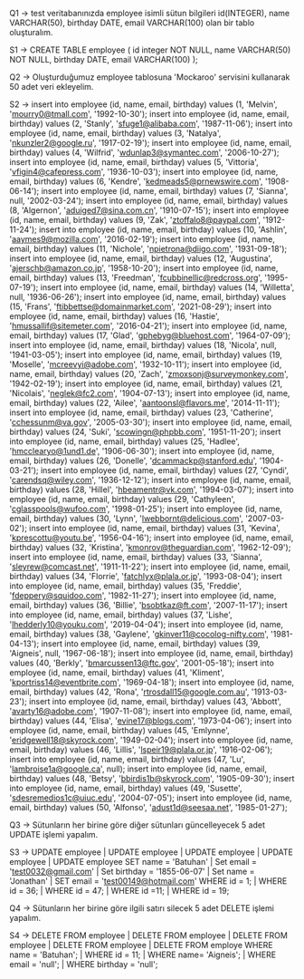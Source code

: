 Q1 -> test veritabanınızda employee isimli sütun bilgileri id(INTEGER), name VARCHAR(50), birthday DATE, email VARCHAR(100) olan bir tablo oluşturalım.

S1 -> 
CREATE TABLE employee (
	id integer NOT NULL,
	name VARCHAR(50) NOT NULL,
	birthday DATE,
	email VARCHAR(100)
);

Q2 -> Oluşturduğumuz employee tablosuna 'Mockaroo' servisini kullanarak 50 adet veri ekleyelim.

S2 -> 
insert into employee (id, name, email, birthday) values (1, 'Melvin', 'mourry0@tmall.com', '1992-10-30');
insert into employee (id, name, email, birthday) values (2, 'Stanly', 'sfuge1@alibaba.com', '1987-11-06');
insert into employee (id, name, email, birthday) values (3, 'Natalya', 'nkunzler2@google.ru', '1917-02-19');
insert into employee (id, name, email, birthday) values (4, 'Wilfrid', 'wdunlap3@symantec.com', '2006-10-27');
insert into employee (id, name, email, birthday) values (5, 'Vittoria', 'vfigin4@cafepress.com', '1936-10-03');
insert into employee (id, name, email, birthday) values (6, 'Kendre', 'kedmeads5@prnewswire.com', '1908-06-14');
insert into employee (id, name, email, birthday) values (7, 'Sianna', null, '2002-03-24');
insert into employee (id, name, email, birthday) values (8, 'Algernon', 'aduiged7@sina.com.cn', '1910-07-15');
insert into employee (id, name, email, birthday) values (9, 'Zak', 'ztoffalo8@paypal.com', '1912-11-24');
insert into employee (id, name, email, birthday) values (10, 'Ashlin', 'aaymes9@mozilla.com', '2016-02-19');
insert into employee (id, name, email, birthday) values (11, 'Nichole', 'npietrona@diigo.com', '1931-09-18');
insert into employee (id, name, email, birthday) values (12, 'Augustina', 'ajerschb@amazon.co.jp', '1958-10-20');
insert into employee (id, name, email, birthday) values (13, 'Freedman', 'fcubbinellic@redcross.org', '1995-07-19');
insert into employee (id, name, email, birthday) values (14, 'Willetta', null, '1936-06-26');
insert into employee (id, name, email, birthday) values (15, 'Frans', 'ftibbettse@domainmarket.com', '2021-08-29');
insert into employee (id, name, email, birthday) values (16, 'Hastie', 'hmussallif@sitemeter.com', '2016-04-21');
insert into employee (id, name, email, birthday) values (17, 'Glad', 'gphebyg@bluehost.com', '1964-07-09');
insert into employee (id, name, email, birthday) values (18, 'Nicola', null, '1941-03-05');
insert into employee (id, name, email, birthday) values (19, 'Moselle', 'mcreevyi@adobe.com', '1932-10-11');
insert into employee (id, name, email, birthday) values (20, 'Zach', 'zmoxsonj@surveymonkey.com', '1942-02-19');
insert into employee (id, name, email, birthday) values (21, 'Nicolais', 'neglek@fc2.com', '1904-07-13');
insert into employee (id, name, email, birthday) values (22, 'Ailee', 'aantoonsl@flavors.me', '2014-11-11');
insert into employee (id, name, email, birthday) values (23, 'Catherine', 'cchessunm@va.gov', '2005-03-30');
insert into employee (id, name, email, birthday) values (24, 'Suki', 'scowingn@phpbb.com', '1951-11-20');
insert into employee (id, name, email, birthday) values (25, 'Hadlee', 'hmcclearyo@1und1.de', '1906-06-30');
insert into employee (id, name, email, birthday) values (26, 'Donelle', 'dcammackp@stanford.edu', '1904-03-21');
insert into employee (id, name, email, birthday) values (27, 'Cyndi', 'carendsq@wiley.com', '1936-12-12');
insert into employee (id, name, email, birthday) values (28, 'Hillel', 'hbeamentr@vk.com', '1994-03-07');
insert into employee (id, name, email, birthday) values (29, 'Cathyleen', 'cglasspools@wufoo.com', '1998-01-25');
insert into employee (id, name, email, birthday) values (30, 'Lynn', 'lwebbornt@delicious.com', '2007-03-02');
insert into employee (id, name, email, birthday) values (31, 'Kevina', 'kprescottu@youtu.be', '1956-04-16');
insert into employee (id, name, email, birthday) values (32, 'Kristina', 'kmonrov@theguardian.com', '1962-12-09');
insert into employee (id, name, email, birthday) values (33, 'Sianna', 'sleyrew@comcast.net', '1911-11-22');
insert into employee (id, name, email, birthday) values (34, 'Florrie', 'fatchlyx@plala.or.jp', '1993-08-04');
insert into employee (id, name, email, birthday) values (35, 'Freddie', 'fdeppery@squidoo.com', '1982-11-27');
insert into employee (id, name, email, birthday) values (36, 'Billie', 'bsobtkaz@ft.com', '2007-11-17');
insert into employee (id, name, email, birthday) values (37, 'Lishe', 'lhedderly10@youku.com', '2019-04-04');
insert into employee (id, name, email, birthday) values (38, 'Gaylene', 'gkinver11@cocolog-nifty.com', '1981-04-13');
insert into employee (id, name, email, birthday) values (39, 'Aigneis', null, '1967-06-18');
insert into employee (id, name, email, birthday) values (40, 'Berkly', 'bmarcussen13@ftc.gov', '2001-05-18');
insert into employee (id, name, email, birthday) values (41, 'Kliment', 'kportriss14@eventbrite.com', '1969-04-18');
insert into employee (id, name, email, birthday) values (42, 'Rona', 'rtrosdall15@google.com.au', '1913-03-23');
insert into employee (id, name, email, birthday) values (43, 'Abbott', 'avarty16@adobe.com', '1907-11-08');
insert into employee (id, name, email, birthday) values (44, 'Elisa', 'evine17@blogs.com', '1973-04-06');
insert into employee (id, name, email, birthday) values (45, 'Emlynne', 'eridgewell18@skyrock.com', '1949-02-04');
insert into employee (id, name, email, birthday) values (46, 'Lillis', 'lspeir19@plala.or.jp', '1916-02-06');
insert into employee (id, name, email, birthday) values (47, 'Lu', 'lambroise1a@google.ca', null);
insert into employee (id, name, email, birthday) values (48, 'Betsy', 'bbirdis1b@skyrock.com', '1905-09-30');
insert into employee (id, name, email, birthday) values (49, 'Susette', 'sdesremedios1c@uiuc.edu', '2004-07-05');
insert into employee (id, name, email, birthday) values (50, 'Alfonso', 'adust1d@seesaa.net', '1985-01-27'); 

Q3 -> Sütunların her birine göre diğer sütunları güncelleyecek 5 adet UPDATE işlemi yapalım.

S3 -> 
UPDATE employee       | UPDATE employee                   | UPDATE employee             | UPDATE employee       | UPDATE employee
SET name = 'Batuhan'  | Set email = 'test0032@gmail.com'  | Set birthday = '1855-06-07' | Set name = 'Jonathan' | SET email = 'test00149@hotmail.com'
WHERE id = 1;         | WHERE id = 36;                    | WHERE id = 47;              | WHERE id =11;         | WHERE id = 19;

Q4 -> Sütunların her birine göre ilgili satırı silecek 5 adet DELETE işlemi yapalım.

S4 -> 
DELETE FROM employee    | DELETE FROM employee  | DELETE FROM employee   | DELETE FROM employee   | DELETE FROM employe
WHERE name = 'Batuhan'; | WHERE id = 11;        | WHERE name= 'Aigneis'; | WHERE email = 'null';  | WHERE birthday = 'null';